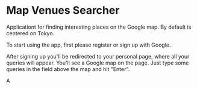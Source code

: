 # Map Venues Searcher
Applicationt for finding interesting places on the Google map. By default is centered on Tokyo.

To start using the app, first please register or sign up with Google.

After signing up you'll be redirected to your personal page, where all your queries will appear.
You'll see a Google map on the page. Just type some queries in the field above the map and hit "Enter".

A
